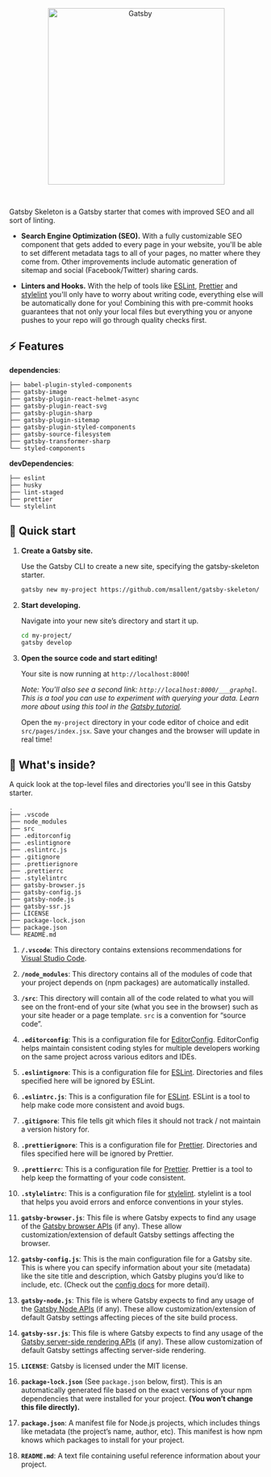 <p align="center">
  <a href="https://gatsbyjs.org">
    <img alt="Gatsby" src="https://www.gatsbyjs.org/Gatsby-Logo.svg" width="350" />
  </a>
</p>

<br />

Gatsby Skeleton is a Gatsby starter that comes with improved SEO and all sort of linting.

- **Search Engine Optimization (SEO).** With a fully customizable SEO component that gets added 
  to every page in your website, you'll be able to set different metadata tags to all of your
  pages, no matter where they come from. Other improvements include automatic generation of sitemap 
  and social (Facebook/Twitter) sharing cards.

- **Linters and Hooks.** With the help of tools like [ESLint](https://eslint.org/),
  [Prettier](https://prettier.io/) and [stylelint](https://stylelint.io/) you'll only have to worry 
  about writing code, everything else will be automatically done for you! Combining this with pre-commit
  hooks guarantees that not only your local files but everything you or anyone pushes to your repo will
  go through quality checks first.

## :zap: Features

**dependencies**:

    ├── babel-plugin-styled-components
    ├── gatsby-image
    ├── gatsby-plugin-react-helmet-async
    ├── gatsby-plugin-react-svg
    ├── gatsby-plugin-sharp
    ├── gatsby-plugin-sitemap
    ├── gatsby-plugin-styled-components
    ├── gatsby-source-filesystem
    ├── gatsby-transformer-sharp
    └── styled-components

**devDependencies**:

    ├── eslint
    ├── husky
    ├── lint-staged
    ├── prettier
    └── stylelint

## 🚀 Quick start

1.  **Create a Gatsby site.**

    Use the Gatsby CLI to create a new site, specifying the gatsby-skeleton starter.

    ```sh
    gatsby new my-project https://github.com/msallent/gatsby-skeleton/
    ```

1.  **Start developing.**

    Navigate into your new site’s directory and start it up.

    ```sh
    cd my-project/
    gatsby develop
    ```

1.  **Open the source code and start editing!**

    Your site is now running at `http://localhost:8000`!

    _Note: You'll also see a second link: _`http://localhost:8000/___graphql`_. This is a tool you can use to experiment with querying your data. Learn more about using this tool in the [Gatsby tutorial](https://www.gatsbyjs.org/tutorial/part-five/#introducing-graphiql)._

    Open the `my-project` directory in your code editor of choice and edit `src/pages/index.jsx`. Save your changes and the browser will update in real time!

## 🧐 What's inside?

A quick look at the top-level files and directories you'll see in this Gatsby starter.

    .
    ├── .vscode
    ├── node_modules
    ├── src
    ├── .editorconfig
    ├── .eslintignore
    ├── .eslintrc.js
    ├── .gitignore
    ├── .prettierignore
    ├── .prettierrc
    ├── .stylelintrc
    ├── gatsby-browser.js
    ├── gatsby-config.js
    ├── gatsby-node.js
    ├── gatsby-ssr.js
    ├── LICENSE
    ├── package-lock.json
    ├── package.json
    └── README.md

1.  **`/.vscode`**: This directory contains extensions recommendations for [Visual Studio Code](https://code.visualstudio.com/).

2.  **`/node_modules`**: This directory contains all of the modules of code that your project depends on (npm packages) are automatically installed.

3.  **`/src`**: This directory will contain all of the code related to what you will see on the front-end of your site (what you see in the browser) such as your site header or a page template. `src` is a convention for “source code”.

4.  **`.editorconfig`**: This is a configuration file for [EditorConfig](https://editorconfig.org/). EditorConfig helps maintain consistent coding styles for multiple developers working on the same project across various editors and IDEs.

5.  **`.eslintignore`**: This is a configuration file for [ESLint](https://eslint.org/). Directories and files specified here will be ignored by ESLint.

6.  **`.eslintrc.js`**: This is a configuration file for [ESLint](https://eslint.org/). ESLint is a tool to help make code more consistent and avoid bugs.

7.  **`.gitignore`**: This file tells git which files it should not track / not maintain a version history for.

8.  **`.prettierignore`**: This is a configuration file for [Prettier](https://prettier.io/). Directories and files specified here will be ignored by Prettier.

9.  **`.prettierrc`**: This is a configuration file for [Prettier](https://prettier.io/). Prettier is a tool to help keep the formatting of your code consistent.

10. **`.stylelintrc`**: This is a configuration file for [stylelint](https://stylelint.io/). stylelint is a tool that helps you avoid errors and enforce conventions in your styles.

11. **`gatsby-browser.js`**: This file is where Gatsby expects to find any usage of the [Gatsby browser APIs](https://www.gatsbyjs.org/docs/browser-apis/) (if any). These allow customization/extension of default Gatsby settings affecting the browser.

12. **`gatsby-config.js`**: This is the main configuration file for a Gatsby site. This is where you can specify information about your site (metadata) like the site title and description, which Gatsby plugins you’d like to include, etc. (Check out the [config docs](https://www.gatsbyjs.org/docs/gatsby-config/) for more detail).

13. **`gatsby-node.js`**: This file is where Gatsby expects to find any usage of the [Gatsby Node APIs](https://www.gatsbyjs.org/docs/node-apis/) (if any). These allow customization/extension of default Gatsby settings affecting pieces of the site build process.

14. **`gatsby-ssr.js`**: This file is where Gatsby expects to find any usage of the [Gatsby server-side rendering APIs](https://www.gatsbyjs.org/docs/ssr-apis/) (if any). These allow customization of default Gatsby settings affecting server-side rendering.

15. **`LICENSE`**: Gatsby is licensed under the MIT license.

16. **`package-lock.json`** (See `package.json` below, first). This is an automatically generated file based on the exact versions of your npm dependencies that were installed for your project. **(You won’t change this file directly).**

17. **`package.json`**: A manifest file for Node.js projects, which includes things like metadata (the project’s name, author, etc). This manifest is how npm knows which packages to install for your project.

18. **`README.md`**: A text file containing useful reference information about your project.
